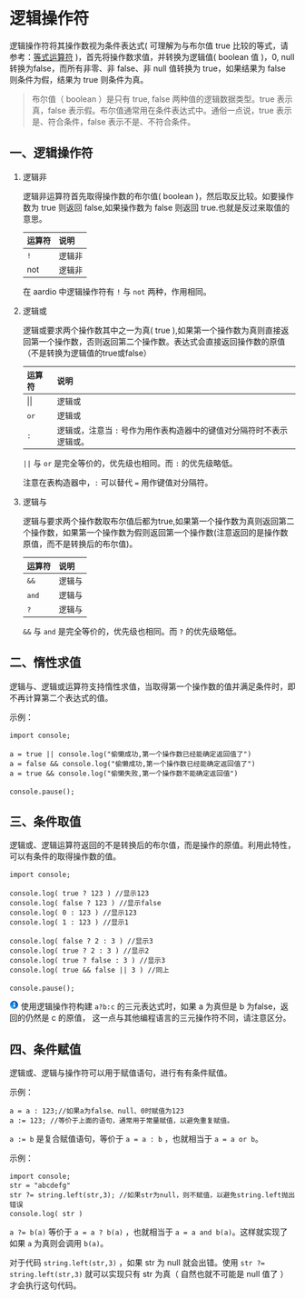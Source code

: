 # 逻辑操作符

逻辑操作符将其操作数视为条件表达式( 可理解为与布尔值 true 比较的等式，请参考：[等式运算符](equality.md) )，首先将操作数求值，并转换为逻辑值( boolean 值 )，0, null 转换为false，而所有非零、非 false、非 null 值转换为 true，如果结果为 false 则条件为假，结果为 true 则条件为真。

> 布尔值（ boolean ）是只有 true, false 两种值的逻辑数据类型。true 表示真，false 表示假。布尔值通常用在条件表达式中。通俗一点说，true 表示是、符合条件，false 表示不是、不符合条件。 

## 一、逻辑操作符

1. 逻辑非

    逻辑非运算符首先取得操作数的布尔值( boolean )，然后取反比较。如要操作数为 true 则返回 false,如果操作数为 false 则返回 true.也就是反过来取值的意思。  

    | 运算符 | 说明 |
    | --- | --- |
    | `!` | 逻辑非 |
    | not | 逻辑非 |

    在 aardio 中逻辑操作符有 `!` 与 `not` 两种，作用相同。

2. 逻辑或

    逻辑或要求两个操作数其中之一为真( true ),如果第一个操作数为真则直接返回第一个操作数，否则返回第二个操作数。表达式会直接返回操作数的原值（不是转换为逻辑值的true或false）

    | 运算符 | 说明 |
    | --- | --- |
    | &#x7c;&#x7c; | 逻辑或 |
    | `or` | 逻辑或 |
    | `:` | 逻辑或，注意当  `:`  号作为用作表构造器中的键值对分隔符时不表示逻辑或。 |

    `||` 与 `or` 是完全等价的，优先级也相同。而 `:` 的优先级略低。 

    注意在表构造器中，`:` 可以替代 `=` 用作键值对分隔符。 

3. 逻辑与

    逻辑与要求两个操作数取布尔值后都为true,如果第一个操作数为真则返回第二个操作数，如果第一个操作数为假则返回第一个操作数(注意返回的是操作数原值，而不是转换后的布尔值)。  

    | 运算符 | 说明 |
    | --- | --- |
    | `&&` | 逻辑与 |
    | `and` | 逻辑与 |
    | `?` | 逻辑与 |

    `&&` 与 `and` 是完全等价的，优先级也相同。而 `?` 的优先级略低。 

## 二、惰性求值

逻辑与、逻辑或运算符支持惰性求值，当取得第一个操作数的值并满足条件时，即不再计算第二个表达式的值。

示例：

```aardio
import console; 

a = true || console.log("偷懒成功,第一个操作数已经能确定返回值了") 
a = false && console.log("偷懒成功,第一个操作数已经能确定返回值了") 
a = true && console.log("偷懒失败,第一个操作数不能确定返回值") 

console.pause();
```

## 三、条件取值

逻辑或、逻辑运算符返回的不是转换后的布尔值，而是操作的原值。利用此特性，可以有条件的取得操作数的值。  

  
```aardio
import console; 

console.log( true ? 123 ) //显示123
console.log( false ? 123 ) //显示false
console.log( 0 : 123 ) //显示123
console.log( 1 : 123 ) //显示1 

console.log( false ? 2 : 3 ) //显示3
console.log( true ? 2 : 3 ) //显示2 
console.log( true ? false : 3 ) //显示3
console.log( true && false || 3 ) //同上

console.pause();
```  

![](../../icon/info.gif) 使用逻辑操作符构建 `a?b:c` 的三元表达式时，如果 a 为真但是 b 为false，返回的仍然是 c 的原值， 这一点与其他编程语言的三元操作符不同，请注意区分。

## 四、条件赋值

逻辑或、逻辑与操作符可以用于赋值语句，进行有有条件赋值。  

示例：

```aardio
a = a : 123;//如果a为false、null、0时赋值为123
a := 123; //等价于上面的语句，通常用于常量赋值，以避免重复赋值。
```  

`a := b` 是复合赋值语句，等价于 `a = a : b` ，也就相当于 `a = a or b`。  

示例：

```aardio
import console; 
str = "abcdefg"
str ?= string.left(str,3); //如果str为null，则不赋值，以避免string.left抛出错误
console.log( str )
```
  
`a ?= b(a)` 等价于 `a = a ? b(a)` ，也就相当于 `a = a and b(a)`。这样就实现了如果 `a` 为真则会调用 `b(a)`。

对于代码 `string.left(str,3)` ，如果 str 为 null 就会出错。使用 `str ?= string.left(str,3)` 就可以实现只有 str 为真（ 自然也就不可能是 null 值了 ）才会执行这句代码。
